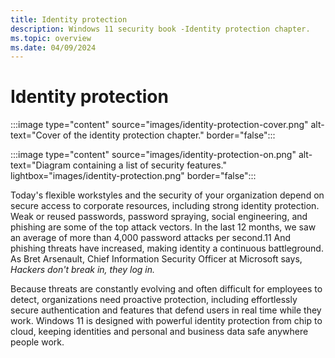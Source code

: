 ```yaml
---
title: Identity protection
description: Windows 11 security book -Identity protection chapter.
ms.topic: overview
ms.date: 04/09/2024
---
```


# Identity protection

:::image type="content" source="images/identity-protection-cover.png" alt-text="Cover of the identity protection chapter." border="false":::

:::image type="content" source="images/identity-protection-on.png" alt-text="Diagram containing a list of security features." lightbox="images/identity-protection.png" border="false":::

Today's flexible workstyles and the security of your organization depend on secure access to corporate resources, including strong identity protection. Weak or reused passwords, password spraying, social engineering, and phishing are some of the top attack vectors. In the last 12 months, we saw an average of more than 4,000 password attacks per second.11 And phishing threats have increased, making identity a continuous battleground. As Bret Arsenault, Chief Information Security Officer at Microsoft says, *Hackers don't break in, they log in.*

Because threats are constantly evolving and often difficult for employees to detect, organizations need proactive protection, including effortlessly secure authentication and features that defend users in real time while they work. Windows 11 is designed with powerful identity protection from chip to cloud, keeping identities and personal and business data safe anywhere people work.
